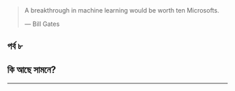 ## 

## 

## 

> A breakthrough in machine learning would be worth ten Microsofts.
>
> — Bill Gates

## পর্ব ৮

## কি আছে সামনে?

---



